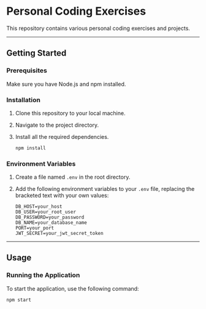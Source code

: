 # Personal Coding Exercises

This repository contains various personal coding exercises and projects.

---

## Getting Started

### Prerequisites
Make sure you have Node.js and npm installed.

### Installation

1.  Clone this repository to your local machine.
2.  Navigate to the project directory.
3.  Install all the required dependencies.

    ```bash
    npm install
    ```

### Environment Variables

1.  Create a file named `.env` in the root directory.
2.  Add the following environment variables to your `.env` file, replacing the bracketed text with your own values:

    ```
    DB_HOST=your_host
    DB_USER=your_root_user
    DB_PASSWORD=your_password
    DB_NAME=your_database_name
    PORT=your_port
    JWT_SECRET=your_jwt_secret_token
    ```

---

## Usage

### Running the Application

To start the application, use the following command:

```bash
npm start